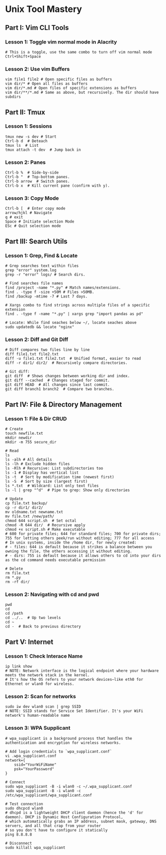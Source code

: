 # Unix Tool Mastery

## Part I: Vim CLI Tools

### Lesson 1: Toggle vim normal mode in Alacrity

    # This is a toggle, use the same combo to turn off vim normal mode
    Ctrl+Shift+Space

### Lesson 2: Use vim Buffers

    vim file1 file2 # Open specific files as buffers
    vim dir/* # Open all files as buffers
    vim dir/*.md # Open files of specific extensions as buffers
    vim dir/**/*.md # Same as above, but recursively. The dir should have subdirs

## Part II: Tmux

### Lesson 1: Sessions

    tmux new -s dev # Start
    Ctrl-b d  # Deteach 
    tmux ls  # List 
    tmux attach -t dev  # Jump back in

### Lesson 2: Panes

    Ctrl-b %  # Side-by-side
    Ctrl-b "  # Top-bottom panes.
    Ctrl-b arrow  # Switch panes.
    Ctrl-b x  # Kill current pane (confirm with y).

### Lesson 3:  Copy Mode

    Ctrl-b [  # Enter copy mode 
    arrow/hjkl # Navigate 
    q # exit
    Space # Initiate selection Mode
    ESc # Quit selection mode 

## Part III: Search Utils

### Lesson 1: Grep, Find & Locate

    # Grep searches text within files
    grep "error" system.log
    grep -r "error" logs/ # Search dirs.

    # Find searches file names
    find /project -name "*.py" # Match names/extensions.
    find . -type f -size +50M # Files >50MB.
    find /backup -mtime -7 # Last 7 days.

    # Xargs combo to find strings across multiple files of a specific extension
    find . -type f -name "*.py" | xargs grep "import pandas as pd"

    # Locate: While find seaches below ~/, locate seaches above 
    sudo updatedb && locate "nginx"

### Lesson 2: Diff and Git Diff

    # Diff compares two files line by line
    diff file1.txt file2.txt  
    diff -u file1.txt file2.txt  # Unified format, easier to read 
    diff -r dir1/ dir2/  # Recursively compare directories.

    # Git diff: 
    git diff  # Shows changes between working dir and index.
    git diff --cached  # Changes staged for commit.
    git diff HEAD  # All changes since last commit.
    git diff branch1 branch2  # Compare two branches.

## Part IV: File & Directory Management

### Lesson 1: File & Dir CRUD

    # Create
    touch newfile.txt  
    mkdir newdir  
    mkdir -m 755 secure_dir  

    # Read
    ls
    ls -alh # All details
    ls -lh # Exclude hidden files
    ls -Rlh # Recursive: List subdirectories too
    ls -1 # Display has vertical list
    ls -t  # Sort by modification time (newest first)
    ls -S  # Sort by size (largest first)
    ls *.txt  # Wildcard: List only text files
    ls -l | grep "^d"  # Pipe to grep: Show only directories

    # Update
    cp file.txt backup/  
    cp -r dir1/ dir2/  
    mv oldname.txt newname.txt  
    mv file.txt /new/path/  
    chmod 644 script.sh  # Set octal 
    chmod -R 644 dir/  # Recursive apply
    chmod +x script.sh # Make executable
    # 600 for private files; 644 for standard files; 700 for private dirs; 755 for letting others peek/run without editing; 777 for all access
    # In unix systems, inside the /home dir, for newly created:
    # - files: 644 is default because it strikes a balance between you owning the file, the others accessing it without editing.
    # - dirs: 755 is default because it allows others to cd into your dirs as the cd command needs executable permission

    # Delete
    rm file.txt  
    rm *.py
    rm -rf dir/  

### Lesson 2: Navigating with cd and pwd

    pwd  
    cd  
    cd /path
    cd ../..  # Up two levels
    cd ~  
    cd -  # Back to previous directory

## Part V: Internet

### Lesson 1: Check Interace Name

    ip link show
    # NOTE: Network interface is the logical endpoint where your hardware meets the network stack in the kernel. 
    # It's how the OS refers to your network devices—like eth0 for Ethernet or wlan0 for wireless.

### Lesson 2: Scan for networks

    sudo iw dev wlan0 scan | grep SSID
    # NOTE: SSID stands for Service Set Identifier. It's your WiFi network's human-readable name

### Lesson 3: WPA Supplicant

    # wpa_supplicant is a background process that handles the authentication and encryption for wireless networks. 

    # Add login credentials to `wpa_supplicant.conf`
    vi .wpa_supplicant.conf
    network={
        ssid="YourWiFiName"
        psk="YourPassword"
    }

    # Connect
    sudo wpa_supplicant -B -i wlan0 -c ~/.wpa_supplicant.conf
    sudo wpa_supplicant -B -i wlan0 -c /etc/wpa_supplicant/wpa_supplicant.conf

    # Test connection
    sudo dhcpcd wlan0 
    # dhcpd is a lightweight DHCP client daemon (hence the 'd' for daemon). DHCP is Dynamic Host Configuration Protocol, 
    # which automatically grabs an IP address, subnet mask, gateway, DNS servers, and all that crap from your router 
    # so you don't have to configure it statically
    ping 8.8.8.8

    # Disconnect
    sudo killall wpa_supplicant
